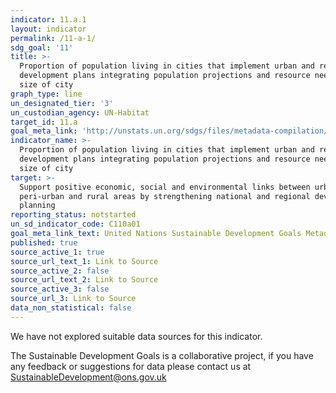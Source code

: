 ```yaml
---
indicator: 11.a.1
layout: indicator
permalink: /11-a-1/
sdg_goal: '11'
title: >-
  Proportion of population living in cities that implement urban and regional
  development plans integrating population projections and resource needs, by
  size of city
graph_type: line
un_designated_tier: '3'
un_custodian_agency: UN-Habitat
target_id: 11.a
goal_meta_link: 'http://unstats.un.org/sdgs/files/metadata-compilation/Metadata-Goal-11.pdf'
indicator_name: >-
  Proportion of population living in cities that implement urban and regional
  development plans integrating population projections and resource needs, by
  size of city
target: >-
  Support positive economic, social and environmental links between urban,
  peri-urban and rural areas by strengthening national and regional development
  planning
reporting_status: notstarted
un_sd_indicator_code: C110a01
goal_meta_link_text: United Nations Sustainable Development Goals Metadata (pdf 2066kB)
published: true
source_active_1: true
source_url_text_1: Link to Source
source_active_2: false
source_url_text_2: Link to Source
source_active_3: false
source_url_3: Link to Source
data_non_statistical: false
---
```


We have not explored suitable data sources for this indicator. 

The Sustainable Development Goals is a collaborative project, if you have any feedback or suggestions for data please contact us at <SustainableDevelopment@ons.gov.uk>  

